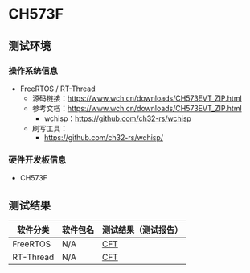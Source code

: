 # CH573F

## 测试环境

### 操作系统信息

- FreeRTOS / RT-Thread
    - 源码链接：https://www.wch.cn/downloads/CH573EVT_ZIP.html
    - 参考文档：https://www.wch.cn/downloads/CH573EVT_ZIP.html
        - wchisp：https://github.com/ch32-rs/wchisp
    - 刷写工具：
        - https://github.com/ch32-rs/wchisp/

### 硬件开发板信息

- CH573F

## 测试结果

| 软件分类      | 软件包名      | 测试结果（测试报告） |
|--------------|-------------|------------------|
| FreeRTOS     | N/A         | [CFT][FreeRTOS]   |
| RT-Thread    | N/A         | [CFT][RTThread]  |

[FreeRTOS]: ./FreeRTOS/README.md
[RTThread]: ./RT-Thread/README.md
